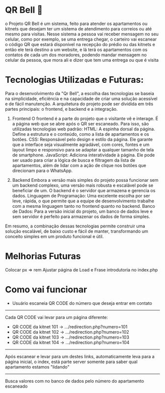# QR Bell 🔔

o Projeto QR Bell é um sistema, feito para atender os apartamentos ou kitnets que desejam ter um sistema de atendimento para correios ou até mesmo para visitas. Nesse sistema a pessoa vai receber mensagem no seu celular, como por exemplo, se uma entrega chegar, o carteiro vai escanear o código QR que estará disponível na recepção do prédio ou das kitnets e então ele terá destino a um website, e lá terá os apartamentos com os contatos de cada um dos moradores, podendo mandar mensagem no celular da pessoa, que mora ali e dizer que tem uma entrega ou que  é visita

# Tecnologias Utilizadas e Futuras:
Para o desenvolvimento da "Qr Bell", a escolha das tecnologias se baseia na simplicidade, eficiência e na capacidade de criar uma solução acessível e de fácil manutenção. A arquitetura do projeto pode ser dividida em três partes principais: o frontend, e backend e a integração.

1. Frontend 
O frontend é a parte do projeto que o visitante vê e interage. É a página web que se abre após o QR ser escaneado. Para isso, são utilizadas tecnologias web padrão:
HTML: A espinha dorsal da página. Define a estrutura e o conteúdo, como a lista de apartamentos e os botões.
CSS: Responsável pelo design e estilo da página. Ele garante que a interface seja visualmente agradável, com cores, fontes e um layout limpo e responsivo para se adaptar a qualquer tamanho de tela de smartphone.
JavaScript: Adiciona interatividade à página. Ele pode ser usado para criar a lógica de busca e filtragem da lista de apartamentos, além de lidar com a ação de clique nos botões que direcionam para o WhatsApp.

2. Backend 
Embora a versão mais simples do projeto possa funcionar sem um backend complexo, uma versão mais robusta e escalável pode se beneficiar de um. O backend é o servidor que armazena e gerencia os dados.
Linguagem de Programação:
Uma excelente escolha por ser leve, rápida, o que permite que a equipe de desenvolvimento trabalhe com a mesma linguagem tanto no frontend quanto no backend.
Banco de Dados:
Para a versão inicial do projeto, um banco de dados leve e sem servidor é perfeito para armazenar os dados de forma simples.

Em resumo, a combinação dessas tecnologias permite construir uma solução escalável, de baixo custo e fácil de manter, transformando um conceito simples em um produto funcional e útil.

# Melhorias Futuras
Colocar px => rem
Ajustar página de Load e Frase introdutoria no index.php

# Como vai funcionar
 - Usuário escaneia QR CODE do número que deseja entrar em contato
_______________________________________________________________________________

Cada QR CODE vai levar para um página diferente:
 - QR CODE da kitnet 101 -> .../redirection.php?numero=101
 - QR CODE da kitnet 102 -> .../redirection.php?numero=102
 - QR CODE da kitnet 103 -> .../redirection.php?numero=103
 - QR CODE da kitnet 104 -> .../redirection.php?numero=104
_______________________________________________________________________________

Após escanear e levar para um destes links, automaticamente leva para a página inicial, o index,
está parte server somente para saber qual apartamento estamos "lidando"
________________________________________________________________________________

Busca valores com no banco de dados pelo número do apartamento escaneado